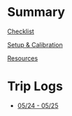 # Summary

[Checklist](checklist.md)

[Setup & Calibration](telescope_setup.md)

[Resources](resources.md)

# Trip Logs

- [05/24 - 05/25](trips/may24may25.md)